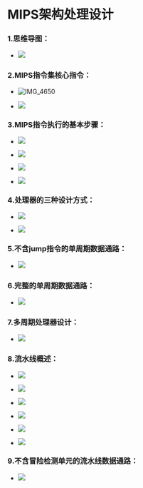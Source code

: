 # MIPS架构处理设计

### 1.思维导图：

- ![](https://nickaljy-pictures.oss-cn-hangzhou.aliyuncs.com/img/chuliqiyuliushuixiansiweidaotu111.png)

### 2.MIPS指令集核心指令：

- ![IMG_4650](https://nickaljy-pictures.oss-cn-hangzhou.aliyuncs.com/img/IMG_4650.PNG)

- ![](https://nickaljy-pictures.oss-cn-hangzhou.aliyuncs.com/img/IMG_4651.PNG)

### 3.MIPS指令执行的基本步骤：

- ![](https://nickaljy-pictures.oss-cn-hangzhou.aliyuncs.com/img/IMG_4652IF.PNG)

- ![](https://nickaljy-pictures.oss-cn-hangzhou.aliyuncs.com/img/IMG_4653ID.PNG)
- ![](https://nickaljy-pictures.oss-cn-hangzhou.aliyuncs.com/img/IMG_4654EX.PNG)
- ![](https://nickaljy-pictures.oss-cn-hangzhou.aliyuncs.com/img/IMG_4655MEM.PNG)

### 4.处理器的三种设计方式：



- ![](https://nickaljy-pictures.oss-cn-hangzhou.aliyuncs.com/img/IMG_4694.PNG)



- ![](https://nickaljy-pictures.oss-cn-hangzhou.aliyuncs.com/img/IMG_4695.PNG)

### 5.不含jump指令的单周期数据通路：

- ![](https://nickaljy-pictures.oss-cn-hangzhou.aliyuncs.com/img/IMG_4696.PNG)

### 6.完整的单周期数据通路：

- ![](https://nickaljy-pictures.oss-cn-hangzhou.aliyuncs.com/img/IMG_4697.PNG)

### 7.多周期处理器设计：

- ![](https://nickaljy-pictures.oss-cn-hangzhou.aliyuncs.com/img/IMG_4698.PNG)

### 8.流水线概述：

- ![](https://nickaljy-pictures.oss-cn-hangzhou.aliyuncs.com/img/IMG_4699.PNG)

- ![](https://nickaljy-pictures.oss-cn-hangzhou.aliyuncs.com/img/IMG_4700.PNG)

- ![](https://nickaljy-pictures.oss-cn-hangzhou.aliyuncs.com/img/IMG_4701.PNG)

- ![](https://nickaljy-pictures.oss-cn-hangzhou.aliyuncs.com/img/IMG_4702.PNG)

- ![](https://nickaljy-pictures.oss-cn-hangzhou.aliyuncs.com/img/IMG_4703.PNG)

- ![](https://nickaljy-pictures.oss-cn-hangzhou.aliyuncs.com/img/IMG_4704.PNG)

### 9.不含冒险检测单元的流水线数据通路：

- ![](https://nickaljy-pictures.oss-cn-hangzhou.aliyuncs.com/img/IMG_4705.PNG)
